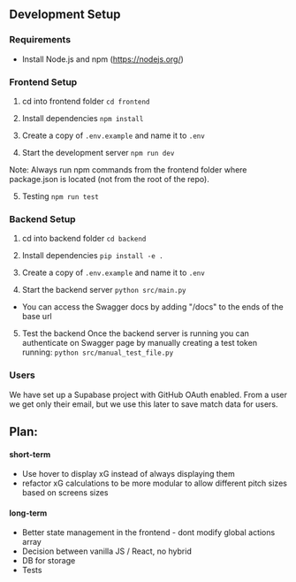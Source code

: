 ## Development Setup

### Requirements
- Install Node.js and npm (https://nodejs.org/)

### Frontend Setup
1. cd into frontend folder
  `cd frontend`

2. Install dependencies 
  `npm install`

3. Create a copy of `.env.example` and name it to `.env`

4. Start the development server
  `npm run dev`

Note: Always run npm commands from the frontend folder where package.json is located (not from the root of the repo).

5. Testing
  `npm run test`


### Backend Setup
1. cd into backend folder
  `cd backend`

2. Install dependencies
  `pip install -e .`

3. Create a copy of `.env.example` and name it to `.env`

4. Start the backend server
  `python src/main.py`
  - You can access the Swagger docs by adding "/docs" to the ends of the base url

5. Test the backend
  Once the backend server is running you can authenticate on Swagger page by manually creating a test token running:
  `python src/manual_test_file.py`

### Users

We have set up a Supabase project with GitHub OAuth enabled. From a user we get only their email, but we use this later to save match data for users.

## Plan:

#### short-term
- Use hover to display xG instead of always displaying them
- refactor xG calculations to be more modular to allow different pitch sizes based on screens sizes

#### long-term
- Better state management in the frontend - dont modify global actions array
- Decision between vanilla JS / React, no hybrid
- DB for storage
- Tests
